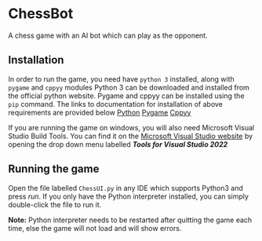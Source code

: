# ChessBot
A chess game with an AI bot which can play as the opponent.

## Installation
In order to run the game, you need have `python 3` installed, along with `pygame` and `cppyy` modules
Python 3 can be downloaded and installed from the official python website. Pygame and cppyy can be installed using the `pip` command. 
The links to documentation for installation of above requirements are provided below
[Python](https://wiki.python.org/moin/BeginnersGuide)
[Pygame](https://www.pygame.org/wiki/GettingStarted)
[Cppyy](https://cppyy.readthedocs.io/en/latest/installation.html)

If you are running the game on windows, you will also need Microsoft Visual Studio Build Tools. You can find it on the [Microsoft Visual Studio website](https://visualstudio.microsoft.com/downloads/) by opening the drop down menu labelled ***Tools for Visual Studio 2022***

## Running the game
Open the file labelled `ChessUI.py` in any IDE which supports Python3 and press _run_. If you only have the Python interpreter installed, you can simply double-click the file to run it. 

**Note:** Python interpreter needs to be restarted after quitting the game each time, else the game will not load and will show errors.
